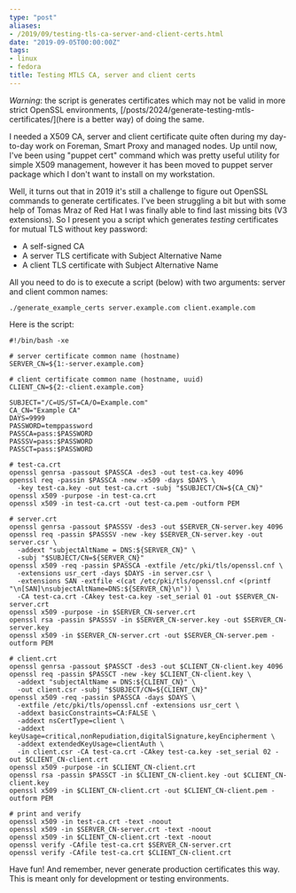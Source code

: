 ```yaml
---
type: "post"
aliases:
- /2019/09/testing-tls-ca-server-and-client-certs.html
date: "2019-09-05T00:00:00Z"
tags:
- linux
- fedora
title: Testing MTLS CA, server and client certs
---
```


*Warning*: the script is generates certificates which may not be valid in more
strict OpenSSL environments,
[/posts/2024/generate-testing-mtls-certificates/](here is a better way) of
doing the same.

I needed a X509 CA, server and client certificate quite often during my
day-to-day work on Foreman, Smart Proxy and managed nodes. Up until now, I've
been using "puppet cert" command which was pretty useful utility for simple
X509 management, however it has been moved to puppet server package which I
don't want to install on my workstation.

Well, it turns out that in 2019 it's still a challenge to figure out OpenSSL
commands to generate certificates. I've been struggling a bit but with some
help of Tomas Mraz of Red Hat I was finally able to find last missing bits (V3
extensions). So I present you a script which generates *testing* certificates
for mutual TLS without key password:

* A self-signed CA
* A server TLS certificate with Subject Alternative Name
* A client TLS certificate with Subject Alternative Name

All you need to do is to execute a script (below) with two arguments: server
and client common names:

    ./generate_example_certs server.example.com client.example.com

Here is the script:


```
#!/bin/bash -xe

# server certificate common name (hostname)
SERVER_CN=${1:-server.example.com}

# client certificate common name (hostname, uuid)
CLIENT_CN=${2:-client.example.com}

SUBJECT="/C=US/ST=CA/O=Example.com"
CA_CN="Example CA"
DAYS=9999
PASSWORD=temppassword
PASSCA=pass:$PASSWORD
PASSSV=pass:$PASSWORD
PASSCT=pass:$PASSWORD

# test-ca.crt
openssl genrsa -passout $PASSCA -des3 -out test-ca.key 4096
openssl req -passin $PASSCA -new -x509 -days $DAYS \
  -key test-ca.key -out test-ca.crt -subj "$SUBJECT/CN=${CA_CN}"
openssl x509 -purpose -in test-ca.crt
openssl x509 -in test-ca.crt -out test-ca.pem -outform PEM

# server.crt
openssl genrsa -passout $PASSSV -des3 -out $SERVER_CN-server.key 4096
openssl req -passin $PASSSV -new -key $SERVER_CN-server.key -out server.csr \
  -addext "subjectAltName = DNS:${SERVER_CN}" \
  -subj "$SUBJECT/CN=${SERVER_CN}"
openssl x509 -req -passin $PASSCA -extfile /etc/pki/tls/openssl.cnf \
  -extensions usr_cert -days $DAYS -in server.csr \
  -extensions SAN -extfile <(cat /etc/pki/tls/openssl.cnf <(printf "\n[SAN]\nsubjectAltName=DNS:${SERVER_CN}\n")) \
  -CA test-ca.crt -CAkey test-ca.key -set_serial 01 -out $SERVER_CN-server.crt
openssl x509 -purpose -in $SERVER_CN-server.crt
openssl rsa -passin $PASSSV -in $SERVER_CN-server.key -out $SERVER_CN-server.key
openssl x509 -in $SERVER_CN-server.crt -out $SERVER_CN-server.pem -outform PEM

# client.crt
openssl genrsa -passout $PASSCT -des3 -out $CLIENT_CN-client.key 4096
openssl req -passin $PASSCT -new -key $CLIENT_CN-client.key \
  -addext "subjectAltName = DNS:${CLIENT_CN}" \
  -out client.csr -subj "$SUBJECT/CN=${CLIENT_CN}"
openssl x509 -req -passin $PASSCA -days $DAYS \
  -extfile /etc/pki/tls/openssl.cnf -extensions usr_cert \
  -addext basicConstraints=CA:FALSE \
  -addext nsCertType=client \
  -addext keyUsage=critical,nonRepudiation,digitalSignature,keyEncipherment \
  -addext extendedKeyUsage=clientAuth \
  -in client.csr -CA test-ca.crt -CAkey test-ca.key -set_serial 02 -out $CLIENT_CN-client.crt
openssl x509 -purpose -in $CLIENT_CN-client.crt
openssl rsa -passin $PASSCT -in $CLIENT_CN-client.key -out $CLIENT_CN-client.key
openssl x509 -in $CLIENT_CN-client.crt -out $CLIENT_CN-client.pem -outform PEM

# print and verify
openssl x509 -in test-ca.crt -text -noout
openssl x509 -in $SERVER_CN-server.crt -text -noout
openssl x509 -in $CLIENT_CN-client.crt -text -noout
openssl verify -CAfile test-ca.crt $SERVER_CN-server.crt
openssl verify -CAfile test-ca.crt $CLIENT_CN-client.crt
```

Have fun! And remember, never generate production certificates this way. This
is meant only for development or testing environments.
